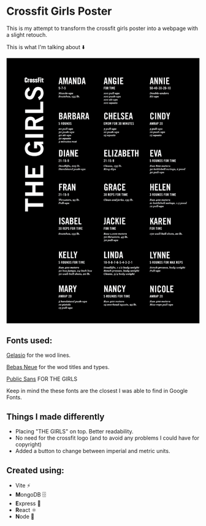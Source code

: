 # Crossfit Girls Poster

This is my attempt to transform the crossfit girls poster into a webpage with a slight retouch.

This is what I'm talking about ⬇️

![crossfit-girls-poster](croossfit-girls-poster.png)

## Fonts used:

[Gelasio](https://fonts.google.com/specimen/Gelasio) for the wod lines.

[Bebas Neue](https://fonts.google.com/specimen/Bebas+Neue) for the wod titles and types.

[Public Sans](https://fonts.google.com/specimen/Public+Sans) FOR THE GIRLS

Keep in mind the these fonts are the closest I was able to find in Google Fonts.

## Things I made differently

-   Placing "THE GIRLS" on top. Better readability.
-   No need for the crossfit logo (and to avoid any problems I could have for copyright)
-   Added a button to change between imperial and metric units.

## Created using:

-   Vite ⚡️
-   **M**ongoDB 🗄️
-   **E**xpress 🥡
-   **R**eact ⚛️
-   **N**ode 🎒
